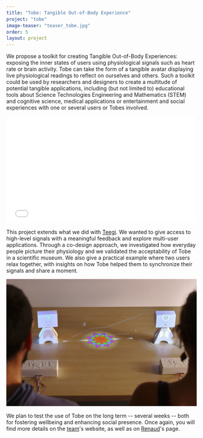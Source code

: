 ```yaml
---
title: "Tobe: Tangible Out-of-Body Experience"
project: "tobe"
image-teaser: "teaser_tobe.jpg"
order: 5
layout: project
---
```


We propose a toolkit for creating Tangible Out-of-Body Experiences: exposing the inner states of users using physiological signals such as heart rate or brain activity. Tobe can take the form of a tangible avatar displaying live physiological readings to reflect on ourselves and others. Such a toolkit could be used by researchers and designers to create a multitude of potential tangible applications, including (but not limited to) educational tools about Science Technologies Engineering and Mathematics (STEM) and cognitive science, medical applications or entertainment and social experiences with one or several users or Tobes involved.

<iframe src="//player.vimeo.com/video/142287968" width="500" height="281" frameborder="0" webkitallowfullscreen mozallowfullscreen allowfullscreen ></iframe>

This project extends what we did with [Teegi](/projects/teegi/). We wanted to give access to high-level signals with a meaningful feedback and explore multi-user applications. Through a co-design approach, we investigated how everyday people picture their physiology and we validated the acceptability of Tobe in a scientific museum. We also give a practical example where two users relax together, with insights on how Tobe helped them to synchronize their signals and share a moment.

![Tobe for multi-user relaxation](/images/tobe/tobe_coherence.jpg)

We plan to test the use of Tobe on the long term -- several weeks --  both for fostering wellbeing and enhancing social presence. Once again, you will find  more details on the [team](https://team.inria.fr/potioc/scientific-subjects/tobe-tangible-out-of-body-experience/)'s website, as well as on [Renaud](http://renaudgervais.github.io/tobe/)'s page.
